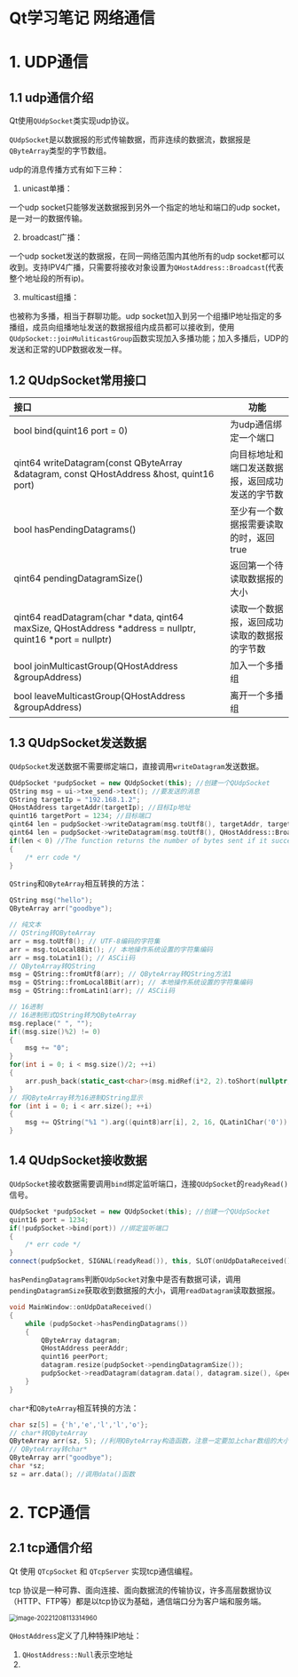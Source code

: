 # Qt学习笔记 网络通信

# 1. UDP通信

## 1.1 udp通信介绍

Qt使用`QUdpSocket`类实现udp协议。

`QUdpSocket`是以数据报的形式传输数据，而非连续的数据流，数据报是`QByteArray`类型的字节数组。

udp的消息传播方式有如下三种：

1. unicast单播：

一个udp socket只能够发送数据报到另外一个指定的地址和端口的udp socket，是一对一的数据传输。

2. broadcast广播：

一个udp socket发送的数据报，在同一网络范围内其他所有的udp socket都可以收到。支持IPV4广播，只需要将接收对象设置为`QHostAddress::Broadcast`(代表整个地址段的所有ip)。

3. multicast组播：

也被称为多播，相当于群聊功能。udp socket加入到另一个组播IP地址指定的多播组，成员向组播地址发送的数据报组内成员都可以接收到，使用`QUdpSocket::joinMuliticastGroup`函数实现加入多播功能；加入多播后，UDP的发送和正常的UDP数据收发一样。

## 1.2 QUdpSocket常用接口

| 接口                                                         | 功能                                             |
| :----------------------------------------------------------- | ------------------------------------------------ |
| bool bind(quint16 port = 0)                                  | 为udp通信绑定一个端口                            |
| qint64 writeDatagram(const QByteArray &datagram, const QHostAddress &host, quint16 port) | 向目标地址和端口发送数据报，返回成功发送的字节数 |
| bool hasPendingDatagrams()                                   | 至少有一个数据报需要读取的时，返回true           |
| qint64 pendingDatagramSize()                                 | 返回第一个待读取数据报的大小                     |
| qint64 readDatagram(char *data, qint64 maxSize, QHostAddress *address = nullptr, quint16 *port = nullptr) | 读取一个数据报，返回成功读取的数据报的字节数     |
| bool joinMulticastGroup(QHostAddress &groupAddress)          | 加入一个多播组                                   |
| bool leaveMulticastGroup(QHostAddress &groupAddress)         | 离开一个多播组                                   |

## 1.3 QUdpSocket发送数据

`QUdpSocket`发送数据不需要绑定端口，直接调用`writeDatagram`发送数据。

```c++
QUdpSocket *pudpSocket = new QUdpSocket(this); //创建一个QUdpSocket
QString msg = ui->txe_send->text(); //要发送的消息
QString targetIp = "192.168.1.2";
QHostAddress targetAddr(targetIp); //目标Ip地址
quint16 targetPort = 1234; //目标端口
qint64 len = pudpSocket->writeDatagram(msg.toUtf8(), targetAddr, targetPort); //单播发送
qint64 len = pudpSocket->writeDatagram(msg.toUtf8(), QHostAddress::Broadcast, targetPort); //广播发送
if(len < 0) //The function returns the number of bytes sent if it succeeded or -1 if it encountered an error.
{
    /* err code */
}
```

`QString`和`QByteArray`相互转换的方法：

```c++
QString msg("hello");
QByteArray arr("goodbye");

// 纯文本
// QString转QByteArray
arr = msg.toUtf8(); // UTF-8编码的字符集
arr = msg.toLocal8Bit(); // 本地操作系统设置的字符集编码
arr = msg.toLatin1(); // ASCii码
// QByteArray转QString
msg = QString::fromUtf8(arr); // QByteArray转QString方法1
msg = QString::fromLocal8Bit(arr); // 本地操作系统设置的字符集编码
msg = QString::fromLatin1(arr); // ASCii码

// 16进制
// 16进制形式QString转为QByteArray
msg.replace(" ", "");
if((msg.size()%2) != 0)
{
	msg += "0";
}
for(int i = 0; i < msg.size()/2; ++i)
{
	arr.push_back(static_cast<char>(msg.midRef(i*2, 2).toShort(nullptr, 16))); //每2个字符组成一个16进制数
}
// 将QByteArray转为16进制QString显示
for (int i = 0; i < arr.size(); ++i)
{
	msg += QString("%1 ").arg((quint8)arr[i], 2, 16, QLatin1Char('0'));
}
```

## 1.4 QUdpSocket接收数据

`QUdpSocket`接收数据需要调用`bind`绑定监听端口，连接`QUdpSocket`的`readyRead()`信号。

```c++
QUdpSocket *pudpSocket = new QUdpSocket(this); //创建一个QUdpSocket
quint16 port = 1234;
if(!pudpSocket->bind(port)) //绑定监听端口
{
    /* err code */
}
connect(pudpSocket, SIGNAL(readyRead()), this, SLOT(onUdpDataReceived())); //连接readyRead信号
```

`hasPendingDatagrams`判断`QUdpSocket`对象中是否有数据可读，调用`pendingDatagramSize`获取收到数据报的大小，调用`readDatagram`读取数据报。

```c++
void MainWindow::onUdpDataReceived()
{
    while (pudpSocket->hasPendingDatagrams())
    {
        QByteArray datagram;
        QHostAddress peerAddr;
        quint16 peerPort;
        datagram.resize(pudpSocket->pendingDatagramSize());
        pudpSocket->readDatagram(datagram.data(), datagram.size(), &peerAddr, &peerPort);
    }
}
```

`char*`和`QByteArray`相互转换的方法：

```c++
char sz[5] = {'h','e','l','l','o'};
// char*转QByteArray
QByteArray arr(sz, 5); //利用QByteArray构造函数，注意一定要加上char数组的大小
// QByteArray转char*
QByteArray arr("goodbye");
char *sz;
sz = arr.data(); //调用data()函数
```

# 2. TCP通信

## 2.1 tcp通信介绍

Qt 使用 `QTcpSocket` 和 `QTcpServer` 实现tcp通信编程。

tcp 协议是一种可靠、面向连接、面向数据流的传输协议，许多高层数据协议（HTTP、FTP等）都是以tcp协议为基础，通信端口分为客户端和服务端。

<img src="/home/dyx/.config/Typora/typora-user-images/image-20221208113314960.png" alt="image-20221208113314960" style="zoom:80%;" />

`QHostAddress`定义了几种特殊IP地址：

1. `QHostAddress::Null`表示空地址
2. 
